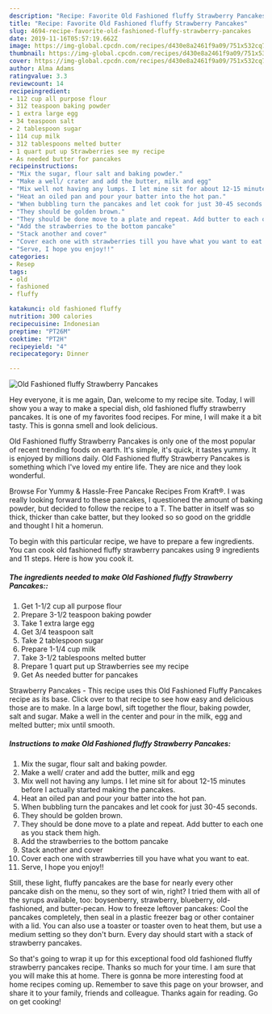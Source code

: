 ```yaml
---
description: "Recipe: Favorite Old Fashioned fluffy Strawberry Pancakes"
title: "Recipe: Favorite Old Fashioned fluffy Strawberry Pancakes"
slug: 4694-recipe-favorite-old-fashioned-fluffy-strawberry-pancakes
date: 2019-11-16T05:57:19.662Z
image: https://img-global.cpcdn.com/recipes/d430e8a2461f9a09/751x532cq70/old-fashioned-fluffy-strawberry-pancakes-recipe-main-photo.jpg
thumbnail: https://img-global.cpcdn.com/recipes/d430e8a2461f9a09/751x532cq70/old-fashioned-fluffy-strawberry-pancakes-recipe-main-photo.jpg
cover: https://img-global.cpcdn.com/recipes/d430e8a2461f9a09/751x532cq70/old-fashioned-fluffy-strawberry-pancakes-recipe-main-photo.jpg
author: Alma Adams
ratingvalue: 3.3
reviewcount: 14
recipeingredient:
- 112 cup all purpose flour
- 312 teaspoon baking powder
- 1 extra large egg
- 34 teaspoon salt
- 2 tablespoon sugar
- 114 cup milk
- 312 tablespoons melted butter
- 1 quart put up Strawberries see my recipe
- As needed butter for pancakes
recipeinstructions:
- "Mix the sugar, flour salt and baking powder."
- "Make a well/ crater and add the butter, milk and egg"
- "Mix well not having any lumps. I let mine sit for about 12-15 minutes before I actually started making the pancakes."
- "Heat an oiled pan and pour your batter into the hot pan."
- "When bubbling turn the pancakes and let cook for just 30-45 seconds."
- "They should be golden brown."
- "They should be done move to a plate and repeat. Add butter to each one as you stack them high."
- "Add the strawberries to the bottom pancake"
- "Stack another and cover"
- "Cover each one with strawberries till you have what you want to eat."
- "Serve, I hope you enjoy!!"
categories:
- Resep
tags:
- old
- fashioned
- fluffy

katakunci: old fashioned fluffy
nutrition: 300 calories
recipecuisine: Indonesian
preptime: "PT26M"
cooktime: "PT2H"
recipeyield: "4"
recipecategory: Dinner

---
```



![Old Fashioned fluffy Strawberry Pancakes](https://img-global.cpcdn.com/recipes/d430e8a2461f9a09/751x532cq70/old-fashioned-fluffy-strawberry-pancakes-recipe-main-photo.jpg)

Hey everyone, it is me again, Dan, welcome to my recipe site. Today, I will show you a way to make a special dish, old fashioned fluffy strawberry pancakes. It is one of my favorites food recipes. For mine, I will make it a bit tasty. This is gonna smell and look delicious.

Old Fashioned fluffy Strawberry Pancakes is only one of the most popular of recent trending foods on earth. It's simple, it's quick, it tastes yummy. It is enjoyed by millions daily. Old Fashioned fluffy Strawberry Pancakes is something which I've loved my entire life. They are nice and they look wonderful.

Browse For Yummy &amp; Hassle-Free Pancake Recipes From Kraft®. I was really looking forward to these pancakes, I questioned the amount of baking powder, but decided to follow the recipe to a T. The batter in itself was so thick, thicker than cake batter, but they looked so so good on the griddle and thought I hit a homerun.


To begin with this particular recipe, we have to prepare a few ingredients. You can cook old fashioned fluffy strawberry pancakes using 9 ingredients and 11 steps. Here is how you cook it.

##### The ingredients needed to make Old Fashioned fluffy Strawberry Pancakes::

1. Get 1-1/2 cup all purpose flour
1. Prepare 3-1/2 teaspoon baking powder
1. Take 1 extra large egg
1. Get 3/4 teaspoon salt
1. Take 2 tablespoon sugar
1. Prepare 1-1/4 cup milk
1. Take 3-1/2 tablespoons melted butter
1. Prepare 1 quart put up Strawberries see my recipe
1. Get As needed butter for pancakes


Strawberry Pancakes - This recipe uses this Old Fashioned Fluffy Pancakes recipe as its base. Click over to that recipe to see how easy and delicious those are to make. In a large bowl, sift together the flour, baking powder, salt and sugar. Make a well in the center and pour in the milk, egg and melted butter; mix until smooth. 

##### Instructions to make Old Fashioned fluffy Strawberry Pancakes:

1. Mix the sugar, flour salt and baking powder.
1. Make a well/ crater and add the butter, milk and egg
1. Mix well not having any lumps. I let mine sit for about 12-15 minutes before I actually started making the pancakes.
1. Heat an oiled pan and pour your batter into the hot pan.
1. When bubbling turn the pancakes and let cook for just 30-45 seconds.
1. They should be golden brown.
1. They should be done move to a plate and repeat. Add butter to each one as you stack them high.
1. Add the strawberries to the bottom pancake
1. Stack another and cover
1. Cover each one with strawberries till you have what you want to eat.
1. Serve, I hope you enjoy!!


Still, these light, fluffy pancakes are the base for nearly every other pancake dish on the menu, so they sort of win, right? I tried them with all of the syrups available, too: boysenberry, strawberry, blueberry, old-fashioned, and butter-pecan. How to freeze leftover pancakes: Cool the pancakes completely, then seal in a plastic freezer bag or other container with a lid. You can also use a toaster or toaster oven to heat them, but use a medium setting so they don&#39;t burn. Every day should start with a stack of strawberry pancakes. 

So that's going to wrap it up for this exceptional food old fashioned fluffy strawberry pancakes recipe. Thanks so much for your time. I am sure that you will make this at home. There is gonna be more interesting food at home recipes coming up. Remember to save this page on your browser, and share it to your family, friends and colleague. Thanks again for reading. Go on get cooking!
